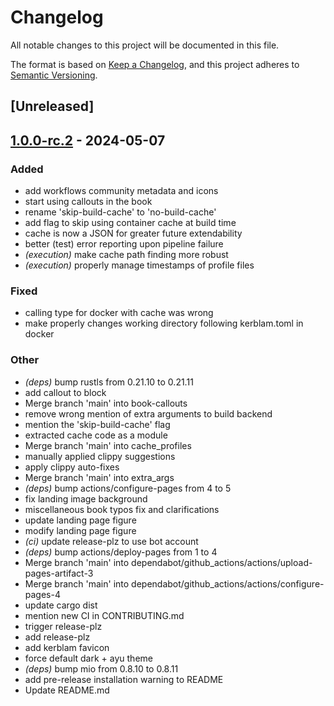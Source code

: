 # Changelog
All notable changes to this project will be documented in this file.

The format is based on [Keep a Changelog](https://keepachangelog.com/en/1.0.0/),
and this project adheres to [Semantic Versioning](https://semver.org/spec/v2.0.0.html).

## [Unreleased]

## [1.0.0-rc.2](https://github.com/MrHedmad/kerblam/compare/v1.0.0-rc.1...v1.0.0-rc.2) - 2024-05-07

### Added
- add workflows community metadata and icons
- start using callouts in the book
- rename 'skip-build-cache' to 'no-build-cache'
- add flag to skip using container cache at build time
- cache is now a JSON for greater future extendability
- better (test) error reporting upon pipeline failure
- *(execution)* make cache path finding more robust
- *(execution)* properly manage timestamps of profile files

### Fixed
- calling type for docker with cache was wrong
- make properly changes working directory following kerblam.toml in docker

### Other
- *(deps)* bump rustls from 0.21.10 to 0.21.11
- add callout to block
- Merge branch 'main' into book-callouts
- remove wrong mention of extra arguments to build backend
- mention the 'skip-build-cache' flag
- extracted cache code as a module
- Merge branch 'main' into cache_profiles
- manually applied clippy suggestions
- apply clippy auto-fixes
- Merge branch 'main' into extra_args
- *(deps)* bump actions/configure-pages from 4 to 5
- fix landing image background
- miscellaneous book typos fix and clarifications
- update landing page figure
- modify landing page figure
- *(ci)* update release-plz to use bot account
- *(deps)* bump actions/deploy-pages from 1 to 4
- Merge branch 'main' into dependabot/github_actions/actions/upload-pages-artifact-3
- Merge branch 'main' into dependabot/github_actions/actions/configure-pages-4
- update cargo dist
- mention new CI in CONTRIBUTING.md
- trigger release-plz
- add release-plz
- add kerblam favicon
- force default dark + ayu theme
- *(deps)* bump mio from 0.8.10 to 0.8.11
- add pre-release installation warning to README
- Update README.md
